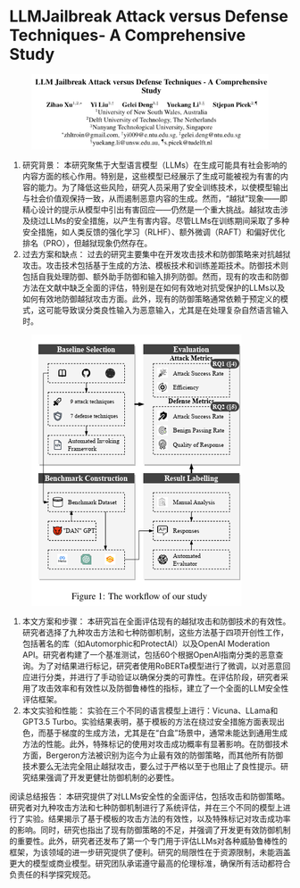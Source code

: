 # LLMJailbreak Attack versus Defense Techniques- A Comprehensive  Study

<figure><img src="../.gitbook/assets/image (9) (1) (1) (1) (1) (1) (1) (1) (1) (1).png" alt=""><figcaption></figcaption></figure>

1. 研究背景： 本研究聚焦于大型语言模型（LLMs）在生成可能具有社会影响的内容方面的核心作用。特别是，这些模型已经展示了生成可能被视为有害的内容的能力。为了降低这些风险，研究人员采用了安全训练技术，以使模型输出与社会价值观保持一致，从而遏制恶意内容的生成。然而，“越狱”现象——即精心设计的提示从模型中引出有害回应——仍然是一个重大挑战。越狱攻击涉及绕过LLMs的安全措施，以产生有害内容。尽管LLMs在训练期间采取了多种安全措施，如人类反馈的强化学习（RLHF）、额外微调（RAFT）和偏好优化排名（PRO），但越狱现象仍然存在。
2. 过去方案和缺点： 过去的研究主要集中在开发攻击技术和防御策略来对抗越狱攻击。攻击技术包括基于生成的方法、模板技术和训练差距技术。防御技术则包括自我处理防御、额外助手防御和输入排列防御。然而，现有的攻击和防御方法在文献中缺乏全面的评估，特别是在如何有效地对抗受保护的LLMs以及如何有效地防御越狱攻击方面。此外，现有的防御策略通常依赖于预定义的模式，这可能导致误分类良性输入为恶意输入，尤其是在处理复杂自然语言输入时。

<figure><img src="../.gitbook/assets/image (10) (1) (1) (1) (1) (1) (1) (1) (1).png" alt=""><figcaption></figcaption></figure>

1. 本文方案和步骤： 本研究旨在全面评估现有的越狱攻击和防御技术的有效性。研究者选择了九种攻击方法和七种防御机制，这些方法基于四项开创性工作，包括著名的库（如Automorphic和ProtectAI）以及OpenAI Moderation API。研究者构建了一个基准测试，包括60个根据OpenAI指南分类的恶意查询。为了对结果进行标记，研究者使用RoBERTa模型进行了微调，以对恶意回应进行分类，并进行了手动验证以确保分类的可靠性。在评估阶段，研究者采用了攻击效率和有效性以及防御鲁棒性的指标，建立了一个全面的LLM安全性评估框架。
2. 本文实验和性能： 实验在三个不同的语言模型上进行：Vicuna、LLama和GPT3.5 Turbo。实验结果表明，基于模板的方法在绕过安全措施方面表现出色，而基于梯度的生成方法，尤其是在“白盒”场景中，通常未能达到通用生成方法的性能。此外，特殊标记的使用对攻击成功概率有显著影响。在防御技术方面，Bergeron方法被识别为迄今为止最有效的防御策略，而其他所有防御技术要么无法完全阻止越狱攻击，要么过于严格以至于也阻止了良性提示。研究结果强调了开发更健壮防御机制的必要性。

阅读总结报告： 本研究提供了对LLMs安全性的全面评估，包括攻击和防御策略。研究者对九种攻击方法和七种防御机制进行了系统评估，并在三个不同的模型上进行了实验。结果揭示了基于模板的攻击方法的有效性，以及特殊标记对攻击成功率的影响。同时，研究也指出了现有防御策略的不足，并强调了开发更有效防御机制的重要性。此外，研究者还发布了第一个专门用于评估LLMs对各种威胁鲁棒性的框架，为该领域的进一步研究提供了便利。研究的局限性在于资源限制，未能涵盖更大的模型或商业模型。研究团队承诺遵守最高的伦理标准，确保所有活动都符合负责任的科学探究规范。
